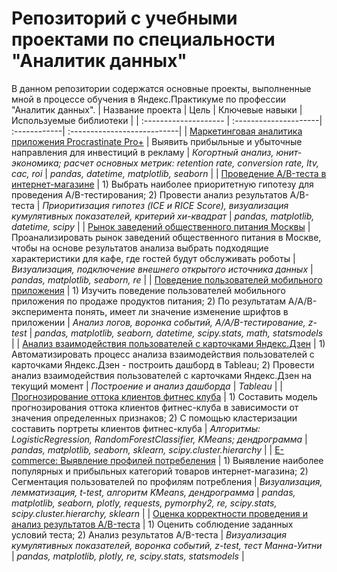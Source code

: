 # Репозиторий с учебными проектами по специальности "Аналитик данных"
В данном репозитории содержатся основные проекты, выполненные мной в процессе обучения в Яндекс.Практикуме по профессии "Аналитик данных".
| Название проекта | Цель | Ключевые навыки | Используемые библиотеки |
| :-------------------- | :---------------------| :------------| :---------------------------|
| [Маркетинговая аналитика приложения Procrastinate Pro+](https://github.com/natalia-zaytseva/study_projects/tree/main/business_metrics) | Выявить прибыльные и убыточные направления для инвестиций в рекламу | *Когортный анализ, юнит-экономика; расчет основных метрик: retention rate, conversion rate, ltv, cac, roi* | *pandas, datetime, matplotlib, seaborn* | 
| [Проведение A/B-теста в интернет-магазине](https://github.com/natalia-zaytseva/study_projects/tree/main/ab_test) | 1) Выбрать наиболее приоритетную гипотезу для проведения A/B-тестирования; 2) Провести анализ результатов A/B-теста | *Приоритизация гипотез (ICE и RICE Score), визуализация кумулятивных показателей, критерий хи-квадрат* | *pandas, matplotlib, datetime, scipy* |
| [Рынок заведений общественного питания Москвы](https://github.com/natalia-zaytseva/study_projects/tree/main/rest_viz) | Проанализировать рынок заведений общественного питания в Москве, чтобы на основе результатов анализа выбрать подходящие характеристики для кафе, где гостей будут обслуживать роботы | *Визуализация, подключение внешнего открытого источника данных* | *pandas, matplotlib, seaborn, re* |
| [Поведение пользователей мобильного приложения](https://github.com/natalia-zaytseva/study_projects/tree/main/logs_analysis) | 1) Изучить поведение пользователей мобильного приложения по продаже продуктов питания; 2) По результатам A/A/B-эксперимента понять, имеет ли значение изменение шрифтов в приложении | *Анализ логов, воронка событий, A/A/B-тестирование, z-test* | *pandas, matplotlib, seaborn, datetime, scipy.stats, math, statsmodels* |
| [Анализ взаимодействия пользователей с карточками Яндекс.Дзен](https://github.com/natalia-zaytseva/study_projects/tree/main/dashboard_zen) | 1) Автоматизировать процесс анализа взаимодействия пользователей с карточками Яндекс.Дзен - построить дашборд в Tableau; 2) Провести анализ взаимодействия пользователей с карточками Яндекс.Дзен на текущий момент | *Построение и анализ дашборда* | *Tableau* |
| [Прогнозирование оттока клиентов фитнес клуба](https://github.com/natalia-zaytseva/study_projects/tree/main/churn_prediction) | 1) Составить модель прогнозирования оттока клиентов фитнес-клуба в зависимости от значения определенных признаков; 2) С помощью кластеризации составить портреты клиентов фитнес-клуба | *Алгоритмы: LogisticRegression, RandomForestClassifier, KMeans; дендрограмма* | *pandas, matplotlib, seaborn, sklearn, scipy.cluster.hierarchy* |
| [E-commerce: Выявление профилей потребеления](https://github.com/natalia-zaytseva/Data_analyst_study_projects/tree/main/ecommerce_project) | 1) Выявление наиболее популярных и прибыльных категорий товаров интернет-магазина; 2) Сегментация пользователей по профилям потребления | *Визуализация, лемматизация, t-test, алгоритм KMeans, дендрограмма* | *pandas, matplotlib, seaborn, plotly, requests, pymorphy2, re, scipy.stats, scipy.cluster.hierarchy, sklearn* |
| [Оценка корректности проведения и анализ результатов A/B-теста](https://github.com/natalia-zaytseva/Data_analyst_study_projects/tree/main/ab_test_2) | 1) Оценить соблюдение заданных условий теста; 2) Анализ результатов A/B-теста | *Визуализация кумулятивных показателей, воронка событий, z-test, тест Манна-Уитни* | *pandas, matplotlib, plotly, re, scipy.stats, statsmodels* |





